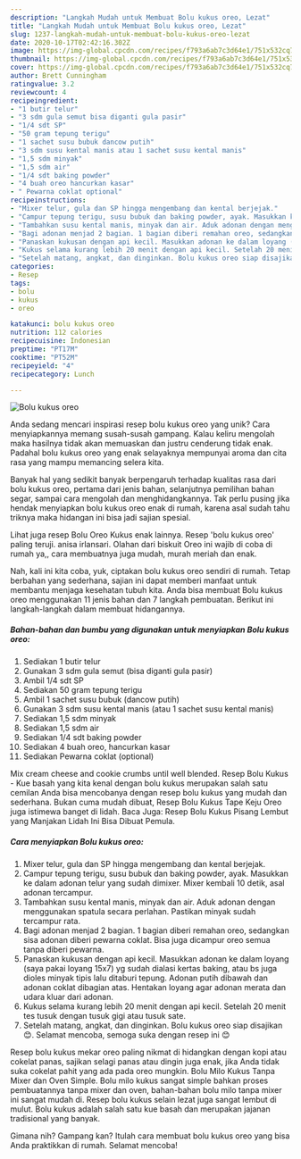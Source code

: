 ```yaml
---
description: "Langkah Mudah untuk Membuat Bolu kukus oreo, Lezat"
title: "Langkah Mudah untuk Membuat Bolu kukus oreo, Lezat"
slug: 1237-langkah-mudah-untuk-membuat-bolu-kukus-oreo-lezat
date: 2020-10-17T02:42:16.302Z
image: https://img-global.cpcdn.com/recipes/f793a6ab7c3d64e1/751x532cq70/bolu-kukus-oreo-foto-resep-utama.jpg
thumbnail: https://img-global.cpcdn.com/recipes/f793a6ab7c3d64e1/751x532cq70/bolu-kukus-oreo-foto-resep-utama.jpg
cover: https://img-global.cpcdn.com/recipes/f793a6ab7c3d64e1/751x532cq70/bolu-kukus-oreo-foto-resep-utama.jpg
author: Brett Cunningham
ratingvalue: 3.2
reviewcount: 4
recipeingredient:
- "1 butir telur"
- "3 sdm gula semut bisa diganti gula pasir"
- "1/4 sdt SP"
- "50 gram tepung terigu"
- "1 sachet susu bubuk dancow putih"
- "3 sdm susu kental manis atau 1 sachet susu kental manis"
- "1,5 sdm minyak"
- "1,5 sdm air"
- "1/4 sdt baking powder"
- "4 buah oreo hancurkan kasar"
- " Pewarna coklat optional"
recipeinstructions:
- "Mixer telur, gula dan SP hingga mengembang dan kental berjejak."
- "Campur tepung terigu, susu bubuk dan baking powder, ayak. Masukkan ke dalam adonan telur yang sudah dimixer. Mixer kembali 10 detik, asal adonan tercampur."
- "Tambahkan susu kental manis, minyak dan air. Aduk adonan dengan menggunakan spatula secara perlahan. Pastikan minyak sudah tercampur rata."
- "Bagi adonan menjad 2 bagian. 1 bagian diberi remahan oreo, sedangkan sisa adonan diberi pewarna coklat. Bisa juga dicampur oreo semua tanpa diberi pewarna."
- "Panaskan kukusan dengan api kecil. Masukkan adonan ke dalam loyang (saya pakai loyang 15x7) yg sudah dialasi kertas baking, atau bs juga dioles minyak tipis lalu ditaburi tepung. Adonan putih dibawah dan adonan coklat dibagian atas. Hentakan loyang agar adonan merata dan udara kluar dari adonan."
- "Kukus selama kurang lebih 20 menit dengan api kecil. Setelah 20 menit tes tusuk dengan tusuk gigi atau tusuk sate."
- "Setelah matang, angkat, dan dinginkan. Bolu kukus oreo siap disajikan 😊. Selamat mencoba, semoga suka dengan resep ini 😊"
categories:
- Resep
tags:
- bolu
- kukus
- oreo

katakunci: bolu kukus oreo 
nutrition: 112 calories
recipecuisine: Indonesian
preptime: "PT17M"
cooktime: "PT52M"
recipeyield: "4"
recipecategory: Lunch

---
```



![Bolu kukus oreo](https://img-global.cpcdn.com/recipes/f793a6ab7c3d64e1/751x532cq70/bolu-kukus-oreo-foto-resep-utama.jpg)

Anda sedang mencari inspirasi resep bolu kukus oreo yang unik? Cara menyiapkannya memang susah-susah gampang. Kalau keliru mengolah maka hasilnya tidak akan memuaskan dan justru cenderung tidak enak. Padahal bolu kukus oreo yang enak selayaknya mempunyai aroma dan cita rasa yang mampu memancing selera kita.

Banyak hal yang sedikit banyak berpengaruh terhadap kualitas rasa dari bolu kukus oreo, pertama dari jenis bahan, selanjutnya pemilihan bahan segar, sampai cara mengolah dan menghidangkannya. Tak perlu pusing jika hendak menyiapkan bolu kukus oreo enak di rumah, karena asal sudah tahu triknya maka hidangan ini bisa jadi sajian spesial.

Lihat juga resep Bolu Oreo Kukus enak lainnya. Resep &#39;bolu kukus oreo&#39; paling teruji. anisa irlansari. Olahan dari biskuit Oreo ini wajib di coba di rumah ya,, cara membuatnya juga mudah, murah meriah dan enak.


Nah, kali ini kita coba, yuk, ciptakan bolu kukus oreo sendiri di rumah. Tetap berbahan yang sederhana, sajian ini dapat memberi manfaat untuk membantu menjaga kesehatan tubuh kita. Anda bisa membuat Bolu kukus oreo menggunakan 11 jenis bahan dan 7 langkah pembuatan. Berikut ini langkah-langkah dalam membuat hidangannya.

<!--inarticleads1-->

##### Bahan-bahan dan bumbu yang digunakan untuk menyiapkan Bolu kukus oreo:

1. Sediakan 1 butir telur
1. Gunakan 3 sdm gula semut (bisa diganti gula pasir)
1. Ambil 1/4 sdt SP
1. Sediakan 50 gram tepung terigu
1. Ambil 1 sachet susu bubuk (dancow putih)
1. Gunakan 3 sdm susu kental manis (atau 1 sachet susu kental manis)
1. Sediakan 1,5 sdm minyak
1. Sediakan 1,5 sdm air
1. Sediakan 1/4 sdt baking powder
1. Sediakan 4 buah oreo, hancurkan kasar
1. Sediakan  Pewarna coklat (optional)


Mix cream cheese and cookie crumbs until well blended. Resep Bolu Kukus - Kue basah yang kita kenal dengan bolu kukus merupakan salah satu cemilan Anda bisa mencobanya dengan resep bolu kukus yang mudah dan sederhana. Bukan cuma mudah dibuat, Resep Bolu Kukus Tape Keju Oreo juga istimewa banget di lidah. Baca Juga: Resep Bolu Kukus Pisang Lembut yang Manjakan Lidah Ini Bisa Dibuat Pemula. 

<!--inarticleads2-->

##### Cara menyiapkan Bolu kukus oreo:

1. Mixer telur, gula dan SP hingga mengembang dan kental berjejak.
1. Campur tepung terigu, susu bubuk dan baking powder, ayak. Masukkan ke dalam adonan telur yang sudah dimixer. Mixer kembali 10 detik, asal adonan tercampur.
1. Tambahkan susu kental manis, minyak dan air. Aduk adonan dengan menggunakan spatula secara perlahan. Pastikan minyak sudah tercampur rata.
1. Bagi adonan menjad 2 bagian. 1 bagian diberi remahan oreo, sedangkan sisa adonan diberi pewarna coklat. Bisa juga dicampur oreo semua tanpa diberi pewarna.
1. Panaskan kukusan dengan api kecil. Masukkan adonan ke dalam loyang (saya pakai loyang 15x7) yg sudah dialasi kertas baking, atau bs juga dioles minyak tipis lalu ditaburi tepung. Adonan putih dibawah dan adonan coklat dibagian atas. Hentakan loyang agar adonan merata dan udara kluar dari adonan.
1. Kukus selama kurang lebih 20 menit dengan api kecil. Setelah 20 menit tes tusuk dengan tusuk gigi atau tusuk sate.
1. Setelah matang, angkat, dan dinginkan. Bolu kukus oreo siap disajikan 😊. Selamat mencoba, semoga suka dengan resep ini 😊


Resep bolu kukus mekar oreo paling nikmat di hidangkan dengan kopi atau cokelat panas, sajikan selagi panas atau dingin juga enak, jika Anda tidak suka cokelat pahit yang ada pada oreo mungkin. Bolu Milo Kukus Tanpa Mixer dan Oven Simple. Bolu milo kukus sangat simple bahkan proses pembuatannya tanpa mixer dan oven, bahan-bahan bolu milo tanpa mixer ini sangat mudah di. Resep bolu kukus selain lezat juga sangat lembut di mulut. Bolu kukus adalah salah satu kue basah dan merupakan jajanan tradisional yang banyak. 

Gimana nih? Gampang kan? Itulah cara membuat bolu kukus oreo yang bisa Anda praktikkan di rumah. Selamat mencoba!
